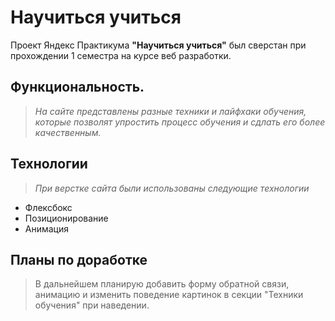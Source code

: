 # Научиться учиться

Проект Яндекс Практикума **"Научиться учиться"** был сверстан при прохождении 1 семестра на курсе веб разработки.

## Функциональность.
> *На сайте представлены разные техники и лайфхаки обучения, которые позволят упростить процесс обучения и сдлать его более качественным.*

## Технологии
> *При верстке сайта были использованы следующие технологии*
* Флексбокс
* Позиционирование
* Анимация

## Планы по доработке
> В дальнейшем планирую добавить форму обратной связи, анимацию и изменить поведение картинок в секции "Техники обучения" при наведении.





